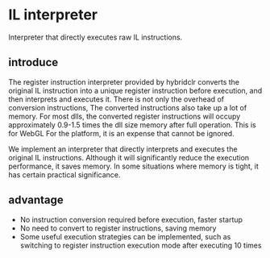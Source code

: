 # IL interpreter

Interpreter that directly executes raw IL instructions.

## introduce

The register instruction interpreter provided by hybridclr converts the original IL instruction into a unique register instruction before execution, and then interprets and executes it. There is not only the overhead of conversion instructions,
The converted instructions also take up a lot of memory. For most dlls, the converted register instructions will occupy approximately 0.9-1.5 times the dll size memory after full operation. This is for WebGL
For the platform, it is an expense that cannot be ignored.

We implement an interpreter that directly interprets and executes the original IL instructions. Although it will significantly reduce the execution performance, it saves memory. In some situations where memory is tight, it has certain practical significance.

## advantage

- No instruction conversion required before execution, faster startup
- No need to convert to register instructions, saving memory
- Some useful execution strategies can be implemented, such as switching to register instruction execution mode after executing 10 times
